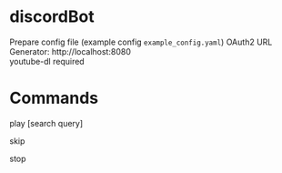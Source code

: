 # discordBot

Prepare config file (example config `example_config.yaml`)
OAuth2 URL Generator: http://localhost:8080  
youtube-dl required  

# Commands  
play [search query]  

skip

stop
